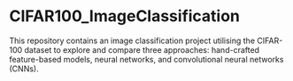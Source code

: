 # CIFAR100_ImageClassification
This repository contains an image classification project utilising the CIFAR-100 dataset to explore and compare three approaches: hand-crafted feature-based models, neural networks, and convolutional neural networks (CNNs).
